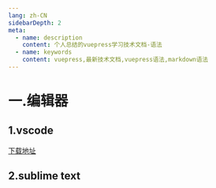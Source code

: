 ```yaml
---
lang: zh-CN
sidebarDepth: 2
meta:
  - name: description
    content: 个人总结的vuepress学习技术文档-语法
  - name: keywords
    content: vuepress,最新技术文档,vuepress语法,markdown语法
---
```


# 一.编辑器

## 1.vscode

[下载地址](https://code.visualstudio.com)

## 2.sublime text
